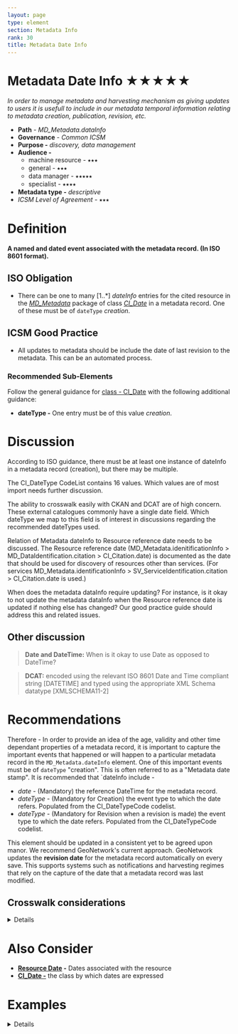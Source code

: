 ```yaml
---
layout: page
type: element
section: Metadata Info
rank: 30
title: Metadata Date Info
---
```

#  Metadata Date Info ★★★★★
*In order to manage metadata and harvesting mechanism as giving updates to users it is usefull to include in our metadata temporal information relating to metadata creation, publication, revision, etc.*

- **Path** - *MD_Metadata.dataInfo*
- **Governance** -  *Common ICSM*
- **Purpose -** *discovery, data management*
- **Audience -**
  - machine resource - ⭑⭑⭑
  - general - ⭑⭑⭑
  - data manager - ⭑⭑⭑⭑⭑
  - specialist - ⭑⭑⭑⭑
- **Metadata type -** *descriptive*
- *ICSM Level of Agreement* - ⭑⭑⭑

# Definition
**A named and dated event associated with the metadata record. (In ISO 8601 format).**

## ISO Obligation
- There can be one to many [1..\*] *dateInfo* entries for the cited resource in the  *[MD_Metadata](./class-MD_Metadata)* package of class *[CI_Date](./class-CI_Date)* in a metadata record.  One of these must be of `dateType` *creation*.

## ICSM Good Practice
- All updates to metadata should be include the date of last revision to the metadata. This can be an automated process.

### Recommended Sub-Elements
Follow the general guidance for [class - CI_Date](./class-CI_Date) with the following additional guidance:
- **dateType -**  One entry must be of this value *creation*. 

# Discussion
According to ISO guidance, there must be at least one instance of dateInfo in a metadata record (creation), but there may be multiple.

The CI_DateType CodeList contains 16 values. Which values are of most import needs further discussion. 

The ability to crosswalk easily with CKAN and DCAT are of high concern. These external catalogues commonly have a single date field. Which dateType we map to this field is of interest in discussions regarding the recommended dateTypes used.

Relation of Metadata dateInfo to Resource reference date needs to be discussed. The Resource reference date (MD_Metadata.idenitificationInfo > MD_DataIdentification.citation > CI_Citation.date) is documented as the date that should be used for discovery of resources other than services. (For services MD_Metadata.identificationInfo > SV_ServiceIdentification.citation > CI_Citation.date is used.)

When does the metadata dataInfo require updating? For instance, is it okay to not update the metadata dataInfo when the Resource reference date is updated if nothing else has changed? Our good practice guide should address this and related issues.

## Other discussion

> **Date and DateTime:**
When is it okay to use Date as opposed to DateTime?

> **DCAT:**
encoded using the relevant ISO 8601 Date and Time compliant string [DATETIME] and typed using the appropriate XML Schema datatype [XMLSCHEMA11-2]


# Recommendations

Therefore - In order to provide an idea of the age, validity and other time dependant properties of a metadata record, it is important to capture the important events that happened or will happen to a particular metadata record in the `MD_Metadata.dateInfo` element.  One of this important events must be of `dateType` "creation".  This is often referred to as a "Metadata date stamp".
It is recommended that `dateInfo include - 
- *date* - (Mandatory) the reference DateTime for the metadata record.
- *dateType* - (Mandatory for Creation) the event type to which the date refers. Populated from the CI_DateTypeCode codelist.
- *dateType* - (Mandatory for Revision when a revision is made) the event type to which the date refers. Populated from the CI_DateTypeCode codelist.

This element should be updated in a consistent yet to be agreed upon manor.  We recommend GeoNetwork's current approach.  GeoNetwork updates the **revision date** for the metadata record automatically on every save. This supports systems such as notifications and harvesting regimes that  rely on the capture of the date that a metadata record was last modified.

## Crosswalk considerations

<details>

### ISO19139
The element `dateStamp` was replaced with `dateInfo` to allow other types of metadata date information to be recorded in addition to creation date. The type and cardinality of this element was changed in order to allow associating more than one type of date with a metadata record.

### Dublin core / CKAN / data.govt.nz
Maps to `publish` and `update date`

### DCAT
Maps to `dct:issued` and `dct:modified`

### RIF-CS
Maps to `@dateAccessioned`

</details>

# Also Consider
 - **[Resource Date](./ResourceDate) -** Dates associated with the resource
- **[CI_Date -](./class-CI_Date)** the class by which dates are expressed


# Examples

<details>

## XML -

```
<mdb:MD_Metadata>
....
<mdb:dateInfo>
      <cit:CI_Date>
         <cit:date>
            <gco:DateTime>2019-05-30T15:30:05</gco:DateTime>
         </cit:date>
         <cit:dateType>
            <cit:CI_DateTypeCode codeList="http://standards.iso.org/ittf/PubliclyAvailableStandards/ISO_19139_Schemas/resources/codelist/ML_gmxCodelists.xml#CI_DateTypeCode"
                                 codeListValue="revision"/>
         </cit:dateType>
      </cit:CI_Date>
  </mdb:dateInfo>
   <mdb:dateInfo>
      <cit:CI_Date>
         <cit:date>
            <gco:DateTime>2005-03-31T19:13:30</gco:DateTime>
         </cit:date>
         <cit:dateType>
            <cit:CI_DateTypeCode codeList="codeListLocation#CI_DateTypeCode" codeListValue="creation">creation</cit:CI_DateTypeCode>
         </cit:dateType>
      </cit:CI_Date>
  </mdb:dateInfo>
....
</mdb:MD_Metadata>
```

## UML diagrams
Recommended elements highlighted in Yellow

![dateInfo](../images/MetadataDateUML.png)

</details>
